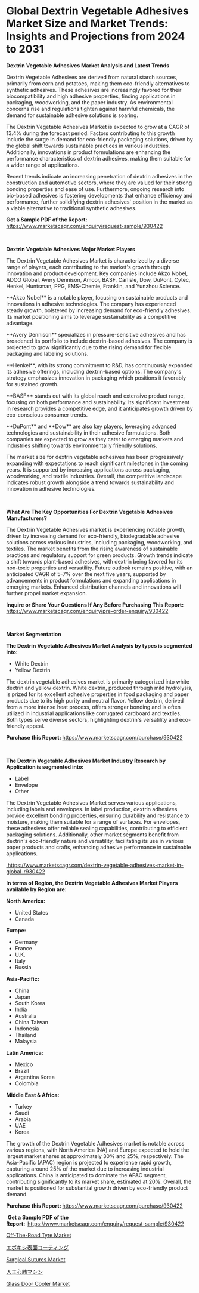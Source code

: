 <p><h1>Global Dextrin Vegetable Adhesives Market Size and Market Trends: Insights and Projections from 2024 to 2031</h1></p><p><strong>Dextrin Vegetable Adhesives Market Analysis and Latest Trends</strong></p>
<p><p>Dextrin Vegetable Adhesives are derived from natural starch sources, primarily from corn and potatoes, making them eco-friendly alternatives to synthetic adhesives. These adhesives are increasingly favored for their biocompatibility and high adhesive properties, finding applications in packaging, woodworking, and the paper industry. As environmental concerns rise and regulations tighten against harmful chemicals, the demand for sustainable adhesive solutions is soaring.</p><p>The Dextrin Vegetable Adhesives Market is expected to grow at a CAGR of 13.4% during the forecast period. Factors contributing to this growth include the surge in demand for eco-friendly packaging solutions, driven by the global shift towards sustainable practices in various industries. Additionally, innovations in product formulations are enhancing the performance characteristics of dextrin adhesives, making them suitable for a wider range of applications. </p><p>Recent trends indicate an increasing penetration of dextrin adhesives in the construction and automotive sectors, where they are valued for their strong bonding properties and ease of use. Furthermore, ongoing research into bio-based adhesives is fostering developments that enhance efficiency and performance, further solidifying dextrin adhesives' position in the market as a viable alternative to traditional synthetic adhesives.</p></p>
<p><strong>Get a Sample PDF of the Report:&nbsp;</strong> <a href="https://www.marketscagr.com/enquiry/request-sample/930422">https://www.marketscagr.com/enquiry/request-sample/930422</a></p>
<p>&nbsp;</p>
<p><strong>Dextrin Vegetable Adhesives Major Market Players</strong></p>
<p><p>The Dextrin Vegetable Adhesives Market is characterized by a diverse range of players, each contributing to the market's growth through innovation and product development. Key companies include Akzo Nobel, ADCO Global, Avery Dennison, Amcor, BASF, Carlisle, Dow, DuPont, Cytec, Henkel, Huntsman, PPG, EMS-Chemie, Franklin, and Yunzhou Science.</p><p>**Akzo Nobel** is a notable player, focusing on sustainable products and innovations in adhesive technologies. The company has experienced steady growth, bolstered by increasing demand for eco-friendly adhesives. Its market positioning aims to leverage sustainability as a competitive advantage.</p><p>**Avery Dennison** specializes in pressure-sensitive adhesives and has broadened its portfolio to include dextrin-based adhesives. The company is projected to grow significantly due to the rising demand for flexible packaging and labeling solutions.</p><p>**Henkel**, with its strong commitment to R&D, has continuously expanded its adhesive offerings, including dextrin-based options. The company's strategy emphasizes innovation in packaging which positions it favorably for sustained growth.</p><p>**BASF** stands out with its global reach and extensive product range, focusing on both performance and sustainability. Its significant investment in research provides a competitive edge, and it anticipates growth driven by eco-conscious consumer trends.</p><p>**DuPont** and **Dow** are also key players, leveraging advanced technologies and sustainability in their adhesive formulations. Both companies are expected to grow as they cater to emerging markets and industries shifting towards environmentally friendly solutions.</p><p>The market size for dextrin vegetable adhesives has been progressively expanding with expectations to reach significant milestones in the coming years. It is supported by increasing applications across packaging, woodworking, and textile industries. Overall, the competitive landscape indicates robust growth alongside a trend towards sustainability and innovation in adhesive technologies.</p></p>
<p>&nbsp;</p>
<p><strong>What Are The Key Opportunities For Dextrin Vegetable Adhesives Manufacturers?</strong></p>
<p><p>The Dextrin Vegetable Adhesives market is experiencing notable growth, driven by increasing demand for eco-friendly, biodegradable adhesive solutions across various industries, including packaging, woodworking, and textiles. The market benefits from the rising awareness of sustainable practices and regulatory support for green products. Growth trends indicate a shift towards plant-based adhesives, with dextrin being favored for its non-toxic properties and versatility. Future outlook remains positive, with an anticipated CAGR of 5-7% over the next five years, supported by advancements in product formulations and expanding applications in emerging markets. Enhanced distribution channels and innovations will further propel market expansion.</p></p>
<p><strong>Inquire or Share Your Questions If Any Before Purchasing This Report:</strong> <a href="https://www.marketscagr.com/enquiry/pre-order-enquiry/930422">https://www.marketscagr.com/enquiry/pre-order-enquiry/930422</a></p>
<p>&nbsp;</p>
<p><strong>Market Segmentation</strong></p>
<p><strong>The Dextrin Vegetable Adhesives Market Analysis by types is segmented into:</strong></p>
<p><ul><li>White Dextrin</li><li>Yellow Dextrin</li></ul></p>
<p><p>The dextrin vegetable adhesives market is primarily categorized into white dextrin and yellow dextrin. White dextrin, produced through mild hydrolysis, is prized for its excellent adhesive properties in food packaging and paper products due to its high purity and neutral flavor. Yellow dextrin, derived from a more intense heat process, offers stronger bonding and is often utilized in industrial applications like corrugated cardboard and textiles. Both types serve diverse sectors, highlighting dextrin's versatility and eco-friendly appeal.</p></p>
<p><strong>Purchase this Report:&nbsp;</strong><a href="https://www.marketscagr.com/purchase/930422">https://www.marketscagr.com/purchase/930422</a></p>
<p>&nbsp;</p>
<p><strong>The Dextrin Vegetable Adhesives Market Industry Research by Application is segmented into:</strong></p>
<p><ul><li>Label</li><li>Envelope</li><li>Other</li></ul></p>
<p><p>The Dextrin Vegetable Adhesives Market serves various applications, including labels and envelopes. In label production, dextrin adhesives provide excellent bonding properties, ensuring durability and resistance to moisture, making them suitable for a range of surfaces. For envelopes, these adhesives offer reliable sealing capabilities, contributing to efficient packaging solutions. Additionally, other market segments benefit from dextrin's eco-friendly nature and versatility, facilitating its use in various paper products and crafts, enhancing adhesive performance in sustainable applications.</p></p>
<p><a href="https://www.marketscagr.com/dextrin-vegetable-adhesives-market-in-global-r930422">&nbsp;https://www.marketscagr.com/dextrin-vegetable-adhesives-market-in-global-r930422</a></p>
<p><strong>In terms of Region, the Dextrin Vegetable Adhesives Market Players available by Region are:</strong></p>
<p>
    <p> <strong> North America: </strong>
        <ul>
            <li>United States</li>
            <li>Canada</li>
        </ul>
        </p> 
    <p> <strong> Europe: </strong>
        <ul>
            <li>Germany</li>
            <li>France</li>
            <li>U.K.</li>
            <li>Italy</li>
            <li>Russia</li>
        </ul>
        </p> 
    <p> <strong> Asia-Pacific: </strong>
        <ul>
            <li>China</li>
            <li>Japan</li>
            <li>South Korea</li>
            <li>India</li>
            <li>Australia</li>
            <li>China Taiwan</li>
            <li>Indonesia</li>
            <li>Thailand</li>
            <li>Malaysia</li>
        </ul>
        </p> 
    <p> <strong> Latin America: </strong>
        <ul>
            <li>Mexico</li>
            <li>Brazil</li>
            <li>Argentina Korea</li>
            <li>Colombia</li>
        </ul>
        </p> 
    <p> <strong> Middle East & Africa: </strong>
        <ul>
            <li>Turkey</li>
            <li>Saudi</li>
            <li>Arabia</li>
            <li>UAE</li>
            <li>Korea</li>
        </ul>
    </p>
    </p>
<p><p>The growth of the Dextrin Vegetable Adhesives market is notable across various regions, with North America (NA) and Europe expected to hold the largest market shares at approximately 30% and 25%, respectively. The Asia-Pacific (APAC) region is projected to experience rapid growth, capturing around 25% of the market due to increasing industrial applications. China is anticipated to dominate the APAC segment, contributing significantly to its market share, estimated at 20%. Overall, the market is positioned for substantial growth driven by eco-friendly product demand.</p></p>
<p><strong>Purchase this Report: </strong><a href="https://www.marketscagr.com/purchase/930422">https://www.marketscagr.com/purchase/930422</a></p>
<p>&nbsp;<strong>Get a Sample PDF of the Report:&nbsp;&nbsp;</strong><a href="https://www.marketscagr.com/enquiry/request-sample/930422">https://www.marketscagr.com/enquiry/request-sample/930422</a></p>
<p><strong></strong></p>
<p><p><a href="https://issuu.com/reportprime-2/docs/off-the-road-tyre-market-size-2030._ed452b87d2ee7a">Off-The-Road Tyre Market</a></p><p><a href="https://medium.com/@aminohtc4/epoxy-surface-coating-market-%E3%81%AE%E3%82%B0%E3%83%AD%E3%83%BC%E3%83%90%E3%83%AB%E5%B8%82%E5%A0%B4%E6%A6%82%E8%A6%81%E3%81%AF-%E4%B8%96%E7%95%8C%E3%81%8A%E3%82%88%E3%81%B3%E4%B8%BB%E8%A6%81%E5%B8%82%E5%A0%B4%E3%81%AB%E3%81%8A%E3%81%91%E3%82%8B%E6%A5%AD%E7%95%8C%E3%81%AB%E5%BD%B1%E9%9F%BF%E3%82%92%E4%B8%8E%E3%81%88%E3%82%8B%E4%B8%BB%E8%A6%81%E3%81%AA%E3%83%88%E3%83%AC%E3%83%B3%E3%83%89%E3%81%AB%E3%81%A4%E3%81%84%E3%81%A6-%E7%8B%AC%E8%87%AA%E3%81%AE%E8%A6%96%E7%82%B9%E3%82%92%E6%8F%90%E4%BE%9B%E3%81%97%E3%81%BE%E3%81%99-fdcd33b247e3">エポキシ表面コーティング</a></p><p><a href="https://www.linkedin.com/pulse/market-trends-global-surgical-sutures-forecast-analysis-7rj2e?trackingId=aTlVF5ftQNaK4%2FYR%2Bsxu1A%3D%3D">Surgical Sutures Market</a></p><p><a href="https://medium.com/@cryptoasu_20150/%E4%BA%BA%E5%B7%A5%E5%BF%83%E8%82%BA%E8%A3%85%E7%BD%AE%E5%B8%82%E5%A0%B4-%E4%B8%96%E7%95%8C%E5%B8%82%E5%A0%B4%E3%82%B7%E3%82%A7%E3%82%A2%E3%81%A8%E3%83%A9%E3%83%B3%E3%82%AD%E3%83%B3%E3%82%B0-%E5%85%A8%E4%BD%93%E3%81%AE%E5%A3%B2%E4%B8%8A%E3%81%A8%E9%9C%80%E8%A6%81%E4%BA%88%E6%B8%AC-2024-2031-a14dec1e2d09">人工心肺マシン</a></p><p><a href="https://medium.com/@sallyselcenk468/the-global-glass-door-cooler-market-is-at-the-forefront-of-innovation-driving-rapid-industry-d65a5c13b970">Glass Door Cooler Market</a></p></p>
